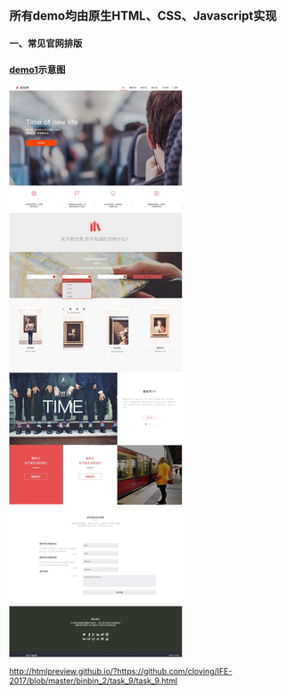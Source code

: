 ## 所有demo均由原生HTML、CSS、Javascript实现

### 一、常见官网排版
### 		[demo1](https://htmlpreview.github.io/?https://github.com/Cloving/IFE-2017/blob/master/demo1_%E5%B8%B8%E8%A7%81%E5%AE%98%E7%BD%91%E6%8E%92%E7%89%88/newWorld.html#)示意图

![](./demo1_常见官网排版/官网排版.jpg)





http://htmlpreview.github.io/?https://github.com/cloving/IFE-2017/blob/master/binbin_2/task_9/task_9.html